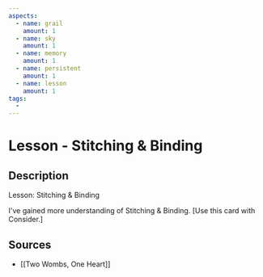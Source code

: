 ```yaml
---
aspects: 
  - name: grail
    amount: 1
  - name: sky
    amount: 1
  - name: memory
    amount: 1
  - name: persistent
    amount: 1
  - name: lesson
    amount: 1
tags:
  - 
---
```


# Lesson - Stitching & Binding

## Description
Lesson: Stitching & Binding

I've gained more understanding of Stitching & Binding. [Use this card with Consider.]
## Sources
- [[Two Wombs, One Heart]]